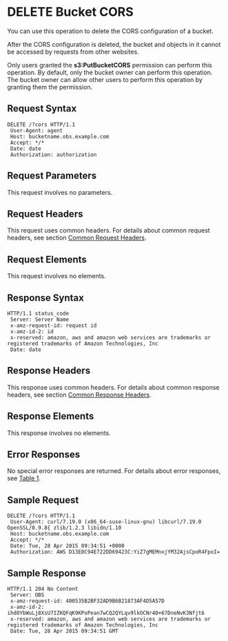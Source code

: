 # DELETE Bucket CORS<a name="EN-US_TOPIC_0125560432"></a>

You can use this operation to delete the CORS configuration of a bucket.

After the CORS configuration is deleted, the bucket and objects in it cannot be accessed by requests from other websites.

Only users granted the  **s3:PutBucketCORS**  permission can perform this operation. By default, only the bucket owner can perform this operation. The bucket owner can allow other users to perform this operation by granting them the permission.

## Request Syntax<a name="section57518732"></a>

```
DELETE /?cors HTTP/1.1 
 User-Agent: agent
 Host: bucketname.obs.example.com
 Accept: */* 
 Date: date 
 Authorization: authorization
```

## Request Parameters<a name="section47906541"></a>

This request involves no parameters.

## Request Headers<a name="section28505693"></a>

This request uses common headers. For details about common request headers, see section  [Common Request Headers](common-request-headers.md).

## Request Elements<a name="section55224652"></a>

This request involves no elements.

## Response Syntax<a name="section46270551"></a>

```
HTTP/1.1 status_code 
 Server: Server Name
 x-amz-request-id: request id 
 x-amz-id-2: id 
 x-reserved: amazon, aws and amazon web services are trademarks or registered trademarks of Amazon Technologies, Inc 
 Date: date 
```

## Response Headers<a name="section13781782"></a>

This response uses common headers. For details about common response headers, see section  [Common Response Headers](common-response-headers.md).

## Response Elements<a name="section56927182"></a>

This response involves no elements.

## Error Responses<a name="section42582590"></a>

No special error responses are returned. For details about error responses, see  [Table 1](error-codes.md#table30733758).

## Sample Request<a name="section32323009"></a>

```
DELETE /?cors HTTP/1.1 
 User-Agent: curl/7.19.0 (x86_64-suse-linux-gnu) libcurl/7.19.0 OpenSSL/0.9.8{ zlib/1.2.3 libidn/1.10 
 Host: bucketname.obs.example.com
 Accept: */* 
 Date: Tue, 28 Apr 2015 09:34:51 +0000 
 Authorization: AWS D13E0C94E722DD69423C:YiZ7gMEMnxjYM32AjsCpoR4FpoI=
```

## Sample Response<a name="section22471632"></a>

```
HTTP/1.1 204 No Content 
 Server: OBS
 x-amz-request-id: 400535B2BF32AD9B6B21873AF4D5A57D 
 x-amz-id-2: ihd0YbWuLj8XsU7IZKQFqK9KPoPean7wCQ2QYLqv9lkOCNr40+67DneNvK3Nfjt6 
 x-reserved: amazon, aws and amazon web services are trademarks or registered trademarks of Amazon Technologies, Inc 
 Date: Tue, 28 Apr 2015 09:34:51 GMT
```


